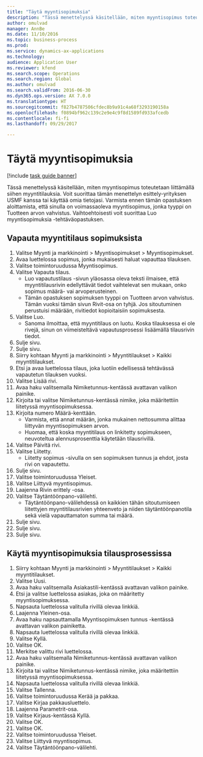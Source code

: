 ```yaml
--- 
title: "Täytä myyntisopimuksia"
description: "Tässä menettelyssä käsitellään, miten myyntisopimus toteutetaan liittämällä siihen myyntitilauksia."
author: omulvad
manager: AnnBe
ms.date: 11/10/2016
ms.topic: business-process
ms.prod: 
ms.service: dynamics-ax-applications
ms.technology: 
audience: Application User
ms.reviewer: kfend
ms.search.scope: Operations
ms.search.region: Global
ms.author: omulvad
ms.search.validFrom: 2016-06-30
ms.dyn365.ops.version: AX 7.0.0
ms.translationtype: HT
ms.sourcegitcommit: f827b4787506cfdec8b9a91c4a68f3293190158a
ms.openlocfilehash: f0894bf962c139c2e9e4c9f8d1589fd933afcedb
ms.contentlocale: fi-fi
ms.lasthandoff: 09/29/2017

---
```

# <a name="fulfill-sales-agreements"></a>Täytä myyntisopimuksia

[!include [task guide banner](../../includes/task-guide-banner.md)]

Tässä menettelyssä käsitellään, miten myyntisopimus toteutetaan liittämällä siihen myyntitilauksia. Voit suorittaa tämän menettelyn esittely-yrityksen USMF kanssa tai käyttää omia tietojasi. Varmista ennen tämän opastuksen aloittamista, että sinulla on voimassaoleva myyntisopimus, jonka tyyppi on Tuotteen arvon vahvistus. Vaihtoehtoisesti voit suorittaa Luo myyntisopimuksia -tehtäväopastuksen.  




## <a name="release-a-sales-order-from-the-agreement"></a>Vapauta myyntitilaus sopimuksista
1. Valitse Myynti ja markkinointi > Myyntisopimukset > Myyntisopimukset.
2. Avaa luettelossa sopimus, jonka mukaisesti haluat vapauttaa tilauksen.
3. Valitse toimintoruudussa Myyntisopimus.
4. Valitse Vapauta tilaus.
    * Luo vapautustilaus -sivun yläosassa oleva teksti ilmaisee, että myyntitilausrivin edellyttävät tiedot vaihtelevat sen mukaan, onko sopimus määrä- vai arvoperusteinen.  
    * Tämän opastuksen sopimuksen tyyppi on Tuotteen arvon vahvistus. Tämän vuoksi tämän sivun Rivit-osa on tyhjä. Jos sitoutuminen perustuisi määrään, rivitiedot kopioitaisiin sopimuksesta.  
5. Valitse Luo.
    * Sanoma ilmoittaa, että myyntitilaus on luotu. Koska tilauksessa ei ole rivejä, sinun on viimeisteltävä vapautusprosessi lisäämällä tilausrivin tiedot.   
6. Sulje sivu.
7. Sulje sivu.
8. Siirry kohtaan Myynti ja markkinointi > Myyntitilaukset > Kaikki myyntitilaukset.
9. Etsi ja avaa luettelossa tilaus, joka luotiin edellisessä tehtävässä vapautetun tilauksen vuoksi.
10. Valitse Lisää rivi.
11. Avaa haku valitsemalla Nimiketunnus-kentässä avattavan valikon painike.
12. Kirjoita tai valitse Nimiketunnus-kentässä nimike, joka määritettiin liitetyssä myyntisopimuksessa.
13. Kirjoita numero Määrä-kenttään.
    * Varmista, että annat määrän, jonka mukainen nettosumma alittaa liittyvän myyntisopimuksen arvon.  
    * Huomaa, että koska myyntitilaus on linkitetty sopimukseen, neuvoteltua alennusprosenttia käytetään tilausrivillä.  
14. Valitse Päivitä rivi.
15. Valitse Liitetty.
    * Liitetty sopimus -sivulla on sen sopimuksen tunnus ja ehdot, josta rivi on vapautettu.  
16. Sulje sivu.
17. Valitse toimintoruudussa Yleiset.
18. Valitse Liittyvä myyntisopimus.
19. Laajenna Rivin erittely -osa.
20. Valitse Täytäntöönpano-välilehti.
    * Täytäntöönpano-välilehdessä on kaikkien tähän sitoutumiseen liitettyjen myyntitilausrivien yhteenveto ja niiden täytäntöönpanotila sekä vielä vapauttamaton summa tai määrä.   
21. Sulje sivu.
22. Sulje sivu.
23. Sulje sivu.

## <a name="apply-sales-agreement-in-the-order-process"></a>Käytä myyntisopimuksia tilausprosessissa
1. Siirry kohtaan Myynti ja markkinointi > Myyntitilaukset > Kaikki myyntitilaukset.
2. Valitse Uusi.
3. Avaa haku valitsemalla Asiakastili-kentässä avattavan valikon painike.
4. Etsi ja valitse luettelossa asiakas, joka on määritetty myyntisopimuksessa.
5. Napsauta luettelossa valitulla rivillä olevaa linkkiä.
6. Laajenna Yleinen-osa.
7. Avaa haku napsauttamalla Myyntisopimuksen tunnus -kentässä avattavan valikon painiketta.
8. Napsauta luettelossa valitulla rivillä olevaa linkkiä.
9. Valitse Kyllä.
10. Valitse OK.
11. Merkitse valittu rivi luettelossa.
12. Avaa haku valitsemalla Nimiketunnus-kentässä avattavan valikon painike.
13. Kirjoita tai valitse Nimiketunnus-kentässä nimike, joka määritettiin liitetyssä myyntisopimuksessa.
14. Napsauta luettelossa valitulla rivillä olevaa linkkiä.
15. Valitse Tallenna.
16. Valitse toimintoruudussa Kerää ja pakkaa.
17. Valitse Kirjaa pakkausluettelo.
18. Laajenna Parametrit-osa.
19. Valitse Kirjaus-kentässä Kyllä.
20. Valitse OK.
21. Valitse OK.
22. Valitse toimintoruudussa Yleiset.
23. Valitse Liittyvä myyntisopimus.
24. Valitse Täytäntöönpano-välilehti.


